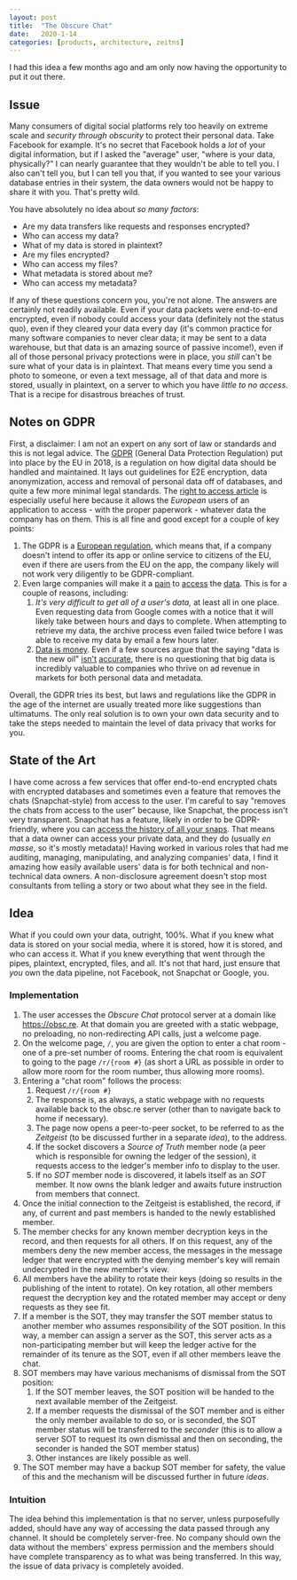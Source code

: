 ```yaml
---
layout: post
title:  "The Obscure Chat"
date:   2020-1-14
categories: [products, architecture, zeitns]
---
```


I had this idea a few months ago and am only now having the opportunity to put it out there.

## Issue

Many consumers of digital social platforms rely too heavily on extreme scale and _security through obscurity_ to protect their personal data. Take Facebook for example. It's no secret that Facebook holds a _lot_ of your digital information, but if I asked the "average" user, "where is your data, physically?" I can nearly guarantee that they wouldn't be able to tell you. I also can't tell you, but I can tell you that, if you wanted to see your various database entries in their system, the data owners would not be happy to share it with you. That's pretty wild.

You have absolutely no idea about _so many factors_:

* Are my data transfers like requests and responses encrypted?
* Who can access my data?
* What of my data is stored in plaintext?
* Are my files encrypted?
* Who can access my files?
* What metadata is stored about me?
* Who can access my metadata?

If any of these questions concern you, you're not alone. The answers are certainly not readily available. Even if your data packets were end-to-end encrypted, even if nobody could access your data (definitely not the status quo), even if they cleared your data every day (it's common practice for many software companies to never clear data; it may be sent to a data warehouse, but that data is an amazing source of passive income!), even if all of those personal privacy protections were in place, you _still_ can't be sure what of your data is in plaintext. That means every time you send a photo to someone, or even a text message, all of that data and more is stored, usually in plaintext, on a server to which you have _little to no access_. That is a recipe for disastrous breaches of trust.

## Notes on GDPR

First, a disclaimer: I am not an expert on any sort of law or standards and this is not legal advice. The [GDPR](https://gdpr.eu/checklist/) (General Data Protection Regulation) put into place by the EU in 2018, is a regulation on how digital data should be handled and maintained. It lays out guidelines for E2E encryption, data anonymization, access and removal of personal data off of databases, and quite a few more minimal legal standards. The [right to access article](https://gdpr.eu/article-15-right-of-access/) is especially useful here because it allows the _European_ users of an application to access - with the proper paperwork - whatever data the company has on them. This is all fine and good except for a couple of key points:

1. The GDPR is a [European regulation](https://gdpr.eu/article-3-requirements-of-handling-personal-data-of-subjects-in-the-union/), which means that, if a company doesn't intend to offer its app or online service to citizens of the EU, even if there are users from the EU on the app, the company likely will not work very diligently to be GDPR-compliant.
2. Even large companies will make it a [pain](https://takeout.google.com/) to [access](https://www.facebook.com/your_information/) the [data](https://www.amazon.com/gp/help/customer/display.html?nodeId=202188270). This is for a couple of reasons, including:
    1. _It's very difficult to get all of a user's data,_ at least all in one place. Even requesting data from Google comes with a notice that it will likely take between hours and days to complete. When attempting to retrieve my data, the archive process even failed twice before I was able to receive my data by email a few hours later.
    2. [Data is money](https://www.economist.com/leaders/2017/05/06/the-worlds-most-valuable-resource-is-no-longer-oil-but-data). Even if a few sources argue that the saying "data is the new oil" [isn't](https://www.forbes.com/sites/bernardmarr/2018/03/05/heres-why-data-is-not-the-new-oil/) [accurate](https://techcrunch.com/2018/03/27/data-is-not-the-new-oil/), there is no questioning that big data is incredibly valuable to companies who thrive on ad revenue in markets for both personal data and metadata.

Overall, the GDPR tries its best, but laws and regulations like the GDPR in the age of the internet are usually treated more like suggestions than ultimatums. The only real solution is to own your own data security and to take the steps needed to maintain the level of data privacy that works for you.

## State of the Art

I have come across a few services that offer end-to-end encrypted chats with encrypted databases and sometimes even a feature that removes the chats (Snapchat-style) from access to the user. I'm careful to say "removes the chats from access to the user" because, like Snapchat, the process isn't very transparent. Snapchat has a feature, likely in order to be GDPR-friendly, where you can [access the history of all your snaps](https://accounts.snapchat.com/accounts/downloadmydata). That means that a data owner can access your private data, and they do (usually _en masse_, so it's mostly metadata)! Having worked in various roles that had me auditing, managing, manipulating, and analyzing companies' data, I find it amazing how easily available users' data is for both technical and non-technical data owners. A non-disclosure agreement doesn't stop most consultants from telling a story or two about what they see in the field.

## Idea

What if you could own your data, outright, 100%. What if you knew what data is stored on your social media, where it is stored, how it is stored, and who can access it. What if you knew everything that went through the pipes, plaintext, encrypted, files, and all. It's not that hard, just ensure that _you_ own the data pipeline, not Facebook, not Snapchat or Google, you.

### Implementation

1. The user accesses the _Obscure Chat_ protocol server at a domain like https://obsc.re. At that domain you are greeted with a static webpage, no preloading, no non-redirecting API calls, just a welcome page.
2. On the welcome page, `/`, you are given the option to enter a chat room - one of a pre-set number of rooms. Entering the chat room is equivalent to going to the page `/r/{room #}` (as short a URL as possible in order to allow more room for the room number, thus allowing more rooms).
3. Entering a "chat room" follows the process:
    1. Request `/r/{room #}`
    2. The response is, as always, a static webpage with no requests available back to the obsc.re server (other than to navigate back to home if necessary).
    3. The page now opens a peer-to-peer socket, to be referred to as the _Zeitgeist_ (to be discussed further in a separate _idea_), to the address.
    4. If the socket discovers a _Source of Truth_ member node (a peer which is responsible for owning the ledger of the session), it requests access to the ledger's member info to display to the user.
    5. If no _SOT_ member node is discovered, it labels itself as an _SOT_ member. It now owns the blank ledger and awaits future instruction from members that connect.
4. Once the initial connection to the Zeitgeist is established, the record, if any, of current and past members is handed to the newly established member.
5. The member checks for any known member decryption keys in the record, and then requests for all others. If on this request, any of the members deny the new member access, the messages in the message ledger that were encrypted with the denying member's key will remain undecrypted in the new member's view.
6. All members have the ability to rotate their keys (doing so results in the publishing of the intent to rotate). On key rotation, all other members request the decryption key and the rotated member may accept or deny requests as they see fit.
7. If a member is the SOT, they may transfer the SOT member status to another member who assumes responsibility of the SOT position. In this way, a member can assign a server as the SOT, this server acts as a non-participating member but will keep the ledger active for the remainder of its tenure as the SOT, even if all other members leave the chat.
8. SOT members may have various mechanisms of dismissal from the SOT position:
    1. If the SOT member leaves, the SOT position will be handed to the next available member of the Zeitgeist.
    2. If a member requests the dismissal of the SOT member and is either the only member available to do so, or is seconded, the SOT member status will be transferred to the _seconder_ (this is to allow a server SOT to request its own dismissal and then on seconding, the seconder is handed the SOT member status)
    3. Other instances are likely possible as well.
9. The SOT member may have a backup SOT member for safety, the value of this and the mechanism will be discussed further in future _ideas_.

### Intuition

The idea behind this implementation is that no server, unless purposefully added, should have any way of accessing the data passed through any channel. It should be completely server-free. No company should own the data without the members' express permission and the members should have complete transparency as to what was being transferred. In this way, the issue of data privacy is completely avoided.
